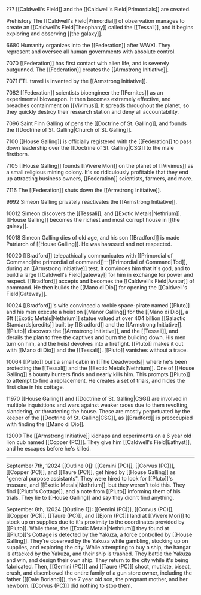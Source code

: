 ???
	[[Caldwell's Field]] and the [[Caldwell's Field|Primordials]] are created. 

Prehistory
	The [[Caldwell's Field|Primordial]] of observation manages to create an [[Caldwell's Field|Theophany]] called the [[Tessali]], and it begins exploring and observing [[the galaxy]]. 

6680
	Humanity organizes into the [[Federation]] after WWXI. They represent and oversee all human governments with absolute control. 

7070
	[[Federation]] has first contact with alien life, and is severely outgunned. The [[Federation]] creates the [[Armstrong Initiative]]. 

7071 
	FTL travel is invented by the [[Armstrong Initiative]]. 

7082 
	[[Federation]] scientists bioengineer the [[Fernites]] as an experimental bioweapon. It then becomes extremely effective, and breaches containment on [[Vivimus]]. It spreads throughout the planet, so they quickly destroy their research station and deny all accountability. 

7096
	Saint Finn Galling of pens the [[Doctrine of St. Galling]], and founds the [[Doctrine of St. Galling|Church of St. Galling]]. 

7100
	[[House Galling]] is officially registered with the [[Federation]] to pass down leadership over the [[Doctrine of St. Galling|CSG]] to the male firstborn. 

7105 
	[[House Galling]] founds [[Vivere Mori]] on the planet of [[Vivimus]] as a small religious mining colony. It's so ridiculously profitable that they end up attracting business owners, [[Federation]] scientists, farmers, and more.

7116
	The [[Federation]] shuts down the [[Armstrong Initiative]]. 

9992 
	Simeon Galling privately reactivates the [[Armstrong Initiative]].

10012
	Simeon discovers the [[Tessali]], and [[Exotic Metals|Nethrium]]. [[House Galling]] becomes the richest and most corrupt house in [[the galaxy]].

10018 
	Simeon Galling dies of old age, and his son [[Bradford]] is made Patriarch of [[House Galling]]. He was harassed and not respected. 

10020
	[[Bradford]] telepathically communicates with [[Primordial of Command|the primordial of command]]--[[Primordial of Command|Tod]], during an [[Armstrong Initiative]] test. It convinces him that it's god, and to build a large [[Caldwell's Field|gateway]] for him in exchange for power and respect. [[Bradford]] accepts and becomes the [[Caldwell's Field|Avatar]] of command. He then builds the [[Mano di Dio]] for opening the [[Caldwell's Field|Gateway]].

10024 
	[[Bradford]]'s wife convinced a rookie space-pirate named [[Pluto]] and his men execute a heist on [[Manor Galling]] for the [[Mano di Dio]], a 6ft [[Exotic Metals|Nethrium]] statue valued at over 404 billion [[Galactic Standards|credits]] built by [[Bradford]] and the [[Armstrong Initiative]]. [[Pluto]] discovers the [[Armstrong Initiative]], and the [[Tessali]], and derails the plan to free the captives and burn the building down. His men turn on him, and the heist devolves into a firefight. [[Pluto]] makes it out with [[Mano di Dio]] and the [[Tessali]]. [[Pluto]] vanishes without a trace. 

10064
	[[Pluto]] built a small cabin in [[The Deadwoods]] where he's been protecting the [[Tessali]] and the [[Exotic Metals|Nethrium]]. One of [[House Galling]]'s bounty hunters finds and nearly kills him. This prompts [[Pluto]] to attempt to find a replacement. He creates a set of trials, and hides the first clue in his cottage. 

11970
	[[House Galling]] and [[Doctrine of St. Galling|CSG]] are involved in multiple inquisitions and wars against weaker races due to them revolting, slandering, or threatening the house. These are mostly perpetuated by the keeper of the [[Doctrine of St. Galling|CSG]], as [[Bradford]] is preoccupied with finding the [[Mano di Dio]]. 

12000 
	The [[Armstrong Initiative]] kidnaps and experiments on a 6 year old lion cub named [[Copper (PC)]]. They give him [[Caldwell's Field|Eathyst]], and he escapes before he's killed.



---
September 7th, 12024
	[[Outline 0]]: [[Gemini (PC)]], [[Corvus (PC)]], [[Copper (PC)]], and [[Taure (PC)]], get hired by [[House Galling]] as "general purpose assistants". They were hired to look for [[Pluto]]'s treasure, and [[Exotic Metals|Nethrium]], but they weren't told this. They find [[Pluto's Cottage]], and a note from [[Pluto]] informing them of his trials. They lie to [[House Galling]] and say they didn't find anything. 

September 8th, 12024
	[[Outline 1]]: [[Gemini (PC)]], [[Corvus (PC)]], [[Copper (PC)]], [[Taure (PC)]], and [[Bjorn (PC)]] land at [[Vivere Mori]] to stock up on supplies due to it's proximity to the coordinates provided by [[Pluto]]. While there, the [[Exotic Metals|Nethrium]] they found at [[Pluto]]'s Cottage is detected by the Yakuza, a force controlled by [[House Galling]]. They're observed by the Yakuza while gambling, stocking up on supplies, and exploring the city. While attempting to buy a ship, the hangar is attacked by the Yakuza, and their ship is trashed. They battle the Yakuza and win, and design their own ship. They return to the city while it's being fabricated. Then, [[Gemini (PC)]] and [[Taure (PC)]] shoot, mutilate, bisect, crush, and disembowel the entire family of a gun store owner, including the father ([[Dale Borland]]), the 7 year old son, the pregnant mother, and her newborn. [[Corvus (PC)]] did nothing to stop them.